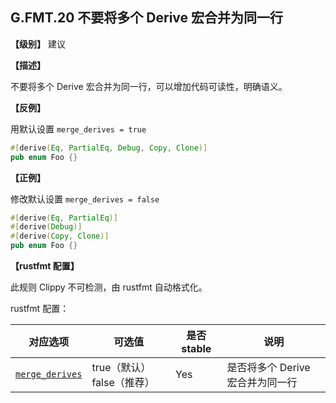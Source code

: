 ## G.FMT.20  不要将多个 Derive 宏合并为同一行

**【级别】** 建议

**【描述】**

不要将多个 Derive 宏合并为同一行，可以增加代码可读性，明确语义。

**【反例】**

用默认设置  `merge_derives = true`

```rust
#[derive(Eq, PartialEq, Debug, Copy, Clone)]
pub enum Foo {}
```

**【正例】**

修改默认设置 `merge_derives = false`

```rust
#[derive(Eq, PartialEq)]
#[derive(Debug)]
#[derive(Copy, Clone)]
pub enum Foo {}
```

**【rustfmt 配置】**

此规则 Clippy 不可检测，由 rustfmt 自动格式化。

rustfmt 配置：

| 对应选项                                                     | 可选值                     | 是否 stable | 说明                             |
| ------------------------------------------------------------ | -------------------------- | ----------- | -------------------------------- |
| [`merge_derives`](https://rust-lang.github.io/rustfmt/?#merge_derives) | true（默认） false（推荐） | Yes         | 是否将多个 Derive 宏合并为同一行 |
